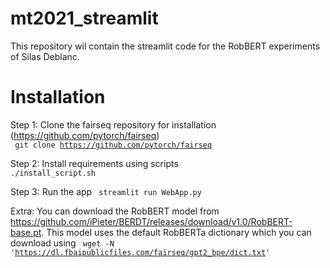 # mt2021_streamlit
This repository wil contain the streamlit code for the RobBERT experiments of Silas Deblanc.

# Installation
Step 1: Clone the fairseq repository for installation (https://github.com/pytorch/fairseq)<br>
<code> git clone https://github.com/pytorch/fairseq </code>

Step 2: Install requirements using scripts
<code> ./install_script.sh</code>

Step 3: Run the app
<code> streamlit run WebApp.py</code>

Extra: You can download the RobBERT model from https://github.com/iPieter/BERDT/releases/download/v1.0/RobBERT-base.pt. This model uses the default RobBERTa dictionary which you can download using <code> wget -N 'https://dl.fbaipublicfiles.com/fairseq/gpt2_bpe/dict.txt' </code>

<!-- Note for myself: Run 'conda activate mt_streamlit'  -->